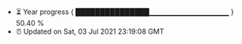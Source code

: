 - ⏳ Year progress { ███████████████▁▁▁▁▁▁▁▁▁▁▁▁▁▁▁ } 50.40 %
- ⏰ Updated on Sat, 03 Jul 2021 23:19:08 GMT

